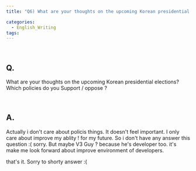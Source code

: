 ```yaml
---
title: "Q6) What are your thoughts on the upcoming Korean presidential elections"

categories:
  - English_Writing
tags:
---
```

<br>

<h2>
Q. 
</h2>

What are your thoughts on the upcoming Korean presidential elections? Which policies do you Support / oppose ?

<br>

<h2>
A. 
</h2>

Actually i don't care about policis  things. It doesn't feel important. I only care about improve my ablity ! for my future. So i don't have any answer this question :( sorry. But maybe V3 Guy ? because he's developer too. it's make me look forward about improve environment of developers. 

that's it. Sorry to shorty answer :( 

